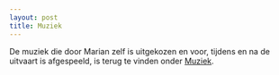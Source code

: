 ```yaml
---
layout: post
title: Muziek
---
```


De muziek die door Marian zelf is uitgekozen en voor, tijdens en na de uitvaart is afgespeeld, is terug te vinden onder [Muziek](https://mv8.xyz/muziek/).
